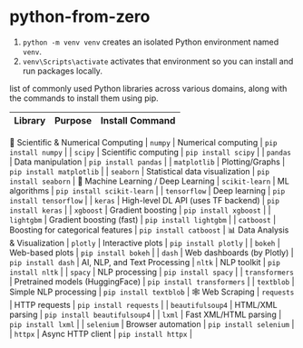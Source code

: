 # python-from-zero
1. `python -m venv venv` creates an isolated Python environment named `venv`.
2. `venv\Scripts\activate` activates that environment so you can install and run packages locally.

list of commonly used Python libraries across various domains, along with the commands to install them using pip.

| Library      | Purpose                        | Install Command          |
| ------------ | ------------------------------ | ------------------------ |
🧮 Scientific & Numerical Computing
| `numpy`      | Numerical computing            | `pip install numpy`      |
| `scipy`      | Scientific computing           | `pip install scipy`      |
| `pandas`     | Data manipulation              | `pip install pandas`     |
| `matplotlib` | Plotting/Graphs                | `pip install matplotlib` |
| `seaborn`    | Statistical data visualization | `pip install seaborn`    |
🤖 Machine Learning / Deep Learning
| `scikit-learn` | ML algorithms                       | `pip install scikit-learn` |
| `tensorflow`   | Deep learning                       | `pip install tensorflow`   |
| `keras`        | High-level DL API (uses TF backend) | `pip install keras`        |
| `xgboost`      | Gradient boosting                   | `pip install xgboost`      |
| `lightgbm`     | Gradient boosting (fast)            | `pip install lightgbm`     |
| `catboost`     | Boosting for categorical features   | `pip install catboost`     |
📊 Data Analysis & Visualization
| `plotly` | Interactive plots          | `pip install plotly` |
| `bokeh`  | Web-based plots            | `pip install bokeh`  |
| `dash`   | Web dashboards (by Plotly) | `pip install dash`   |
AI, NLP, and Text Processing
| `nltk`         | NLP toolkit                     | `pip install nltk`         |
| `spacy`        | NLP processing                  | `pip install spacy`        |
| `transformers` | Pretrained models (HuggingFace) | `pip install transformers` |
| `textblob`     | Simple NLP processing           | `pip install textblob`     |
🕸️ Web Scraping
| `requests`       | HTTP requests         | `pip install requests`       |
| `beautifulsoup4` | HTML/XML parsing      | `pip install beautifulsoup4` |
| `lxml`           | Fast XML/HTML parsing | `pip install lxml`           |
| `selenium`       | Browser automation    | `pip install selenium`       |
| `httpx`          | Async HTTP client     | `pip install httpx`          |





